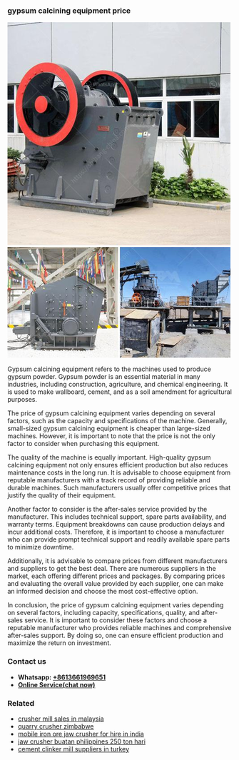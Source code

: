 <h3>gypsum calcining equipment price</h3><img src='1706768241.jpg' alt=''><p>Gypsum calcining equipment refers to the machines used to produce gypsum powder. Gypsum powder is an essential material in many industries, including construction, agriculture, and chemical engineering. It is used to make wallboard, cement, and as a soil amendment for agricultural purposes.</p><p>The price of gypsum calcining equipment varies depending on several factors, such as the capacity and specifications of the machine. Generally, small-sized gypsum calcining equipment is cheaper than large-sized machines. However, it is important to note that the price is not the only factor to consider when purchasing this equipment.</p><p>The quality of the machine is equally important. High-quality gypsum calcining equipment not only ensures efficient production but also reduces maintenance costs in the long run. It is advisable to choose equipment from reputable manufacturers with a track record of providing reliable and durable machines. Such manufacturers usually offer competitive prices that justify the quality of their equipment.</p><p>Another factor to consider is the after-sales service provided by the manufacturer. This includes technical support, spare parts availability, and warranty terms. Equipment breakdowns can cause production delays and incur additional costs. Therefore, it is important to choose a manufacturer who can provide prompt technical support and readily available spare parts to minimize downtime.</p><p>Additionally, it is advisable to compare prices from different manufacturers and suppliers to get the best deal. There are numerous suppliers in the market, each offering different prices and packages. By comparing prices and evaluating the overall value provided by each supplier, one can make an informed decision and choose the most cost-effective option.</p><p>In conclusion, the price of gypsum calcining equipment varies depending on several factors, including capacity, specifications, quality, and after-sales service. It is important to consider these factors and choose a reputable manufacturer who provides reliable machines and comprehensive after-sales support. By doing so, one can ensure efficient production and maximize the return on investment.</p><h3>Contact us</h3><ul><li><strong>Whatsapp:&nbsp;<a href="https://wa.me/8613661969651">+8613661969651</a></strong></li><li><a href="https://swt.shibang-china.com/?git&amp;zhl&amp;gypsum calcining equipment price"><strong>Online Service(chat now)</strong></a></li></ul><h3>Related</h3><ul><li><a href='crusher mill sales in malaysia.md'>crusher mill sales in malaysia</a></li><li><a href='quarry crusher zimbabwe.md'>quarry crusher zimbabwe</a></li><li><a href='mobile iron ore jaw crusher for hire in india.md'>mobile iron ore jaw crusher for hire in india</a></li><li><a href='jaw crusher buatan philippines 250 ton hari.md'>jaw crusher buatan philippines 250 ton hari</a></li><li><a href='cement clinker mill suppliers in turkey.md'>cement clinker mill suppliers in turkey</a></li></ul>